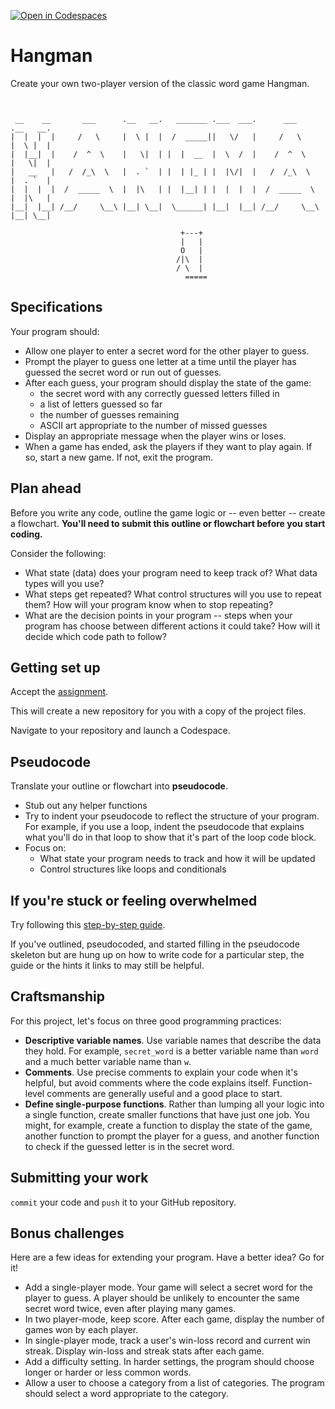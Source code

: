 [![Open in Codespaces](https://classroom.github.com/assets/launch-codespace-7f7980b617ed060a017424585567c406b6ee15c891e84e1186181d67ecf80aa0.svg)](https://classroom.github.com/open-in-codespaces?assignment_repo_id=14479367)
# Hangman

Create your own two-player version of the classic word game Hangman.

```text


 __    __       ___      .__   __.   _______ .___  ___.      ___      .__   __.
|  |  |  |     /   \     |  \ |  |  /  _____||   \/   |     /   \     |  \ |  |
|  |__|  |    /  ^  \    |   \|  | |  |  __  |  \  /  |    /  ^  \    |   \|  |
|   __   |   /  /_\  \   |  . `  | |  | |_ | |  |\/|  |   /  /_\  \   |  . `  |
|  |  |  |  /  _____  \  |  |\   | |  |__| | |  |  |  |  /  _____  \  |  |\   |
|__|  |__| /__/     \__\ |__| \__|  \______| |__|  |__| /__/     \__\ |__| \__|

                                      +---+
                                      |   |
                                      O   |
                                     /|\  |
                                     / \  |
                                       =====

```

## Specifications

Your program should:

- Allow one player to enter a secret word for the other player to guess.
- Prompt the player to guess one letter at a time until the player has
  guessed the secret word or run out of guesses.
- After each guess, your program should display the state of the game:
  - the secret word with any correctly guessed letters filled in
  - a list of letters guessed so far
  - the number of guesses remaining
  - ASCII art appropriate to the number of missed guesses
- Display an appropriate message when the player wins or loses.
- When a game has ended, ask the players if they want to play again.
  If so, start a new game. If not, exit the program.

## Plan ahead

Before you write any code, outline the game logic or -- even better --
create a flowchart. **You'll need to submit this outline or flowchart
before you start coding.**

Consider the following:

- What state (data) does your program need to keep track of? What data
  types will you use?
- What steps get repeated? What control structures will you use to
  repeat them? How will your program know when to stop repeating?
- What are the decision points in your program -- steps when your
  program has choose between different actions it could take?
  How will it decide which code path to follow?

## Getting set up

Accept the [assignment](https://classroom.github.com/a/zHCPJY8O).

This will create a new repository for you with a copy of
the project files.

Navigate to your repository and launch a Codespace.

## Pseudocode

Translate your outline or flowchart into **pseudocode**.

- Stub out any helper functions
- Try to indent your pseudocode to reflect the structure of your program. For
  example, if you use a loop, indent the pseudocode that explains what you'll do
  in that loop to show that it's part of the loop code block.
- Focus on:
  - What state your program needs to track and how it will be updated
  - Control structures like loops and conditionals

## If you're stuck or feeling overwhelmed

Try following this [step-by-step guide](./BUILD_IN_STEPS.md).

If you've outlined, pseudocoded, and started filling in the pseudocode skeleton
but are hung up on how to write code for a particular step, the guide or the hints
it links to may still be helpful.

## Craftsmanship

For this project, let's focus on three good programming practices:

- **Descriptive variable names**.
  Use variable names that describe the data they hold.
  For example, `secret_word` is a better variable name than `word` and a much better
  variable name than `w`.
- **Comments**.
  Use precise comments to explain your code when it's helpful, but avoid
  comments where the code explains itself. Function-level comments are generally
  useful and a good place to start.
- **Define single-purpose functions**.
  Rather than lumping all your logic into a
  single function, create smaller functions that have just one job. You might,
  for example, create a function to display the state of the game, another function
  to prompt the player for a guess, and another function to check if the guessed
  letter is in the secret word.

## Submitting your work

`commit` your code and `push` it to your GitHub repository.

## Bonus challenges

Here are a few ideas for extending your program. Have a better idea? Go for it!

- Add a single-player mode. Your game will select a secret word for the player
  to guess. A player should be unlikely to encounter the same secret word twice,
  even after playing many games.
- In two player-mode, keep score. After each game, display the number of games
  won by each player.
- In single-player mode, track a user's win-loss record and current win streak.
  Display win-loss and streak stats after each game.
- Add a difficulty setting. In harder settings, the program should choose longer
  or harder or less common words.
- Allow a user to choose a category from a list of categories. The program should
  select a word appropriate to the category.
